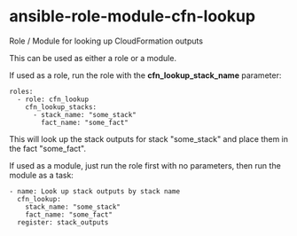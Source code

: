 # ansible-role-module-cfn-lookup
Role / Module for looking up CloudFormation outputs

This can be used as either a role or a module. 

If used as a role, run the role with the <strong>cfn_lookup_stack_name</strong> parameter:
```
roles:
  - role: cfn_lookup
    cfn_lookup_stacks: 
      - stack_name: "some_stack"
        fact_name: "some_fact" 
```
This will look up the stack outputs for stack "some_stack" and place them in the fact "some_fact".

If used as a module, just run the role first with no parameters, then run the module as a task:
```
- name: Look up stack outputs by stack name
  cfn_lookup: 
    stack_name: "some_stack"
    fact_name: "some_fact"
  register: stack_outputs 
```

